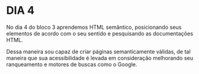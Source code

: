 # DIA 4

No dia 4 do bloco 3 aprendemos HTML semântico, posicionando seus elementos de acordo com o seu sentido e pesquisando as documentações HTML.

Dessa maneira sou capaz de criar páginas semanticamente válidas, de tal maneira que sua acessibilidade é levada em consideração melhorando seu ranqueamento e motores de buscas como o Google.

